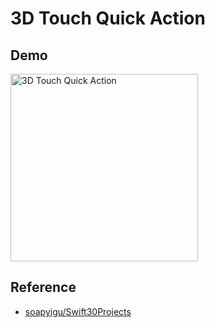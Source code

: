# 3D Touch Quick Action

## Demo

<img src="https://user-images.githubusercontent.com/9289792/36056810-a3ddc3ee-0e42-11e8-8db8-744859d3749e.gif" alt="3D Touch Quick Action" width="300" />

## Reference

- [soapyigu/Swift30Projects](https://github.com/soapyigu/Swift30Projects)
